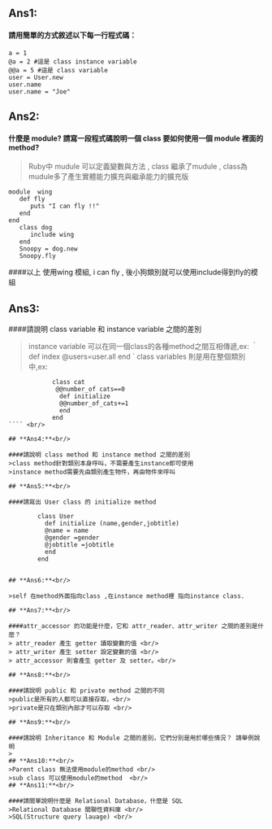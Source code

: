## **Ans1:** <br/>

#### 請用簡單的方式敘述以下每一行程式碼：

````
a = 1 
@a = 2 #這是 class instance variable
@@a = 5 #這是 class variable
user = User.new
user.name
user.name = "Joe"
````

## **Ans2:** <br/>

#### 什麼是 module? 請寫一段程式碼說明一個 class 要如何使用一個 module 裡面的 method? 
> Ruby中 mudule 可以定義變數與方法 , class 繼承了mudule , class為mudule多了產生實體能力擴充與繼承能力的擴充版 <br/>
````
module  wing
   def fly
      puts "I can fly !!"
   end
end
   class dog
      include wing
   end
   Snoopy = dog.new
   Snoopy.fly 
````
####以上 使用wing 模組, i can fly , 後小狗類別就可以使用include得到fly的模組 <br/>

## **Ans3:** <br/>

####請說明 class variable 和 instance variable 之間的差別
> instance variable 可以在同一個class的各種method之間互相傳遞,ex:
｀        
     def index
         @users=user.all
     end
 `
>class variables 則是用在整個類別中,ex:
````        
            class cat
             @@number_of cats==0
              def initialize
              @@number_of_cats+=1
              end
            end
```` <br/>

## **Ans4:**<br/> 

####請說明 class method 和 instance method 之間的差別
>class method針對類別本身呼叫，不需要產生instance即可使用
>instance method需要先由類別產生物件，再由物件來呼叫

## **Ans5:**<br/>

####請寫出 User class 的 initialize method
````        
            class User
              def initialize (name,gender,jobtitle)
              @name = name
              @gender =gender
              @jobtitle =jobtitle
              end
            end
```` 

## **Ans6:**<br/>

>self 在method外面指向class ,在instance method裡 指向instance class.

## **Ans7:**<br/>

####attr_accessor 的功能是什麼，它和 attr_reader、attr_writer 之間的差別是什麼？
> attr_reader 產生 getter 讀取變數的值 <br/>
> attr_writer 產生 setter 設定變數的值 <br/>
> attr_accessor 則會產生 getter 及 setter。<br/>

## **Ans8:**<br/>

####請說明 public 和 private method 之間的不同
>public是所有的人都可以直接存取，<br/>
>private是只在類別內部才可以存取 <br/>

## **Ans9:**<br/>

####請說明 Inheritance 和 Module 之間的差別，它們分別是用於哪些情況？ 請舉例說明
>
## **Ans10:**<br/>
>Parent class 無法使用module的method <br/>
>sub class 可以使用module的method  <br/>
## **Ans11:**<br/>

####請間單說明什麼是 Relational Database，什麼是 SQL
>Relational Database 關聯性資料庫 <br/>
>SQL(Structure query lauage) <br/>

